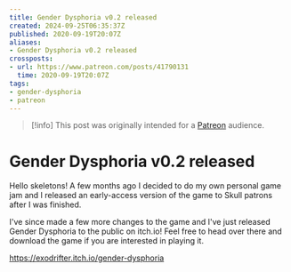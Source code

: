 ```yaml
---
title: Gender Dysphoria v0.2 released
created: 2024-09-25T06:35:37Z
published: 2020-09-19T20:07Z
aliases:
- Gender Dysphoria v0.2 released
crossposts:
- url: https://www.patreon.com/posts/41790131
  time: 2020-09-19T20:07Z
tags:
- gender-dysphoria
- patreon
---
```


> [!info]
> This post was originally intended for a [Patreon](../tags/patreon.md) audience.

# Gender Dysphoria v0.2 released

Hello skeletons! A few months ago I decided to do my own personal game jam and I released an early-access version of the game to Skull patrons after I was finished.

I've since made a few more changes to the game and I've just released Gender Dysphoria to the public on itch.io! Feel free to head over there and download the game if you are interested in playing it.

https://exodrifter.itch.io/gender-dysphoria

